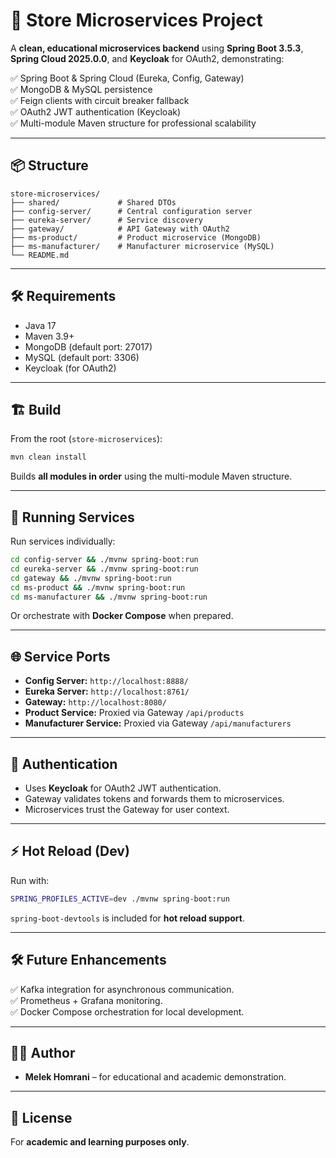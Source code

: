 # 🛒 Store Microservices Project

A **clean, educational microservices backend** using **Spring Boot 3.5.3**, **Spring Cloud 2025.0.0**, and **Keycloak** for OAuth2, demonstrating:

✅ Spring Boot & Spring Cloud (Eureka, Config, Gateway)  
✅ MongoDB & MySQL persistence  
✅ Feign clients with circuit breaker fallback  
✅ OAuth2 JWT authentication (Keycloak)  
✅ Multi-module Maven structure for professional scalability

---

## 📦 Structure

```
store-microservices/
├── shared/             # Shared DTOs
├── config-server/      # Central configuration server
├── eureka-server/      # Service discovery
├── gateway/            # API Gateway with OAuth2
├── ms-product/         # Product microservice (MongoDB)
├── ms-manufacturer/    # Manufacturer microservice (MySQL)
└── README.md
```

---

## 🛠️ Requirements

- Java 17
- Maven 3.9+
- MongoDB (default port: 27017)
- MySQL (default port: 3306)
- Keycloak (for OAuth2)

---

## 🏗️ Build

From the root (`store-microservices`):

```bash
mvn clean install
```

Builds **all modules in order** using the multi-module Maven structure.

---

## 🚀 Running Services

Run services individually:

```bash
cd config-server && ./mvnw spring-boot:run
cd eureka-server && ./mvnw spring-boot:run
cd gateway && ./mvnw spring-boot:run
cd ms-product && ./mvnw spring-boot:run
cd ms-manufacturer && ./mvnw spring-boot:run
```

Or orchestrate with **Docker Compose** when prepared.

---

## 🌐 Service Ports

- **Config Server:** `http://localhost:8888/`
- **Eureka Server:** `http://localhost:8761/`
- **Gateway:** `http://localhost:8080/`
- **Product Service:** Proxied via Gateway `/api/products`
- **Manufacturer Service:** Proxied via Gateway `/api/manufacturers`

---

## 🔑 Authentication

- Uses **Keycloak** for OAuth2 JWT authentication.
- Gateway validates tokens and forwards them to microservices.
- Microservices trust the Gateway for user context.

---

## ⚡ Hot Reload (Dev)

Run with:

```bash
SPRING_PROFILES_ACTIVE=dev ./mvnw spring-boot:run
```

`spring-boot-devtools` is included for **hot reload support**.

---

## 🛠️ Future Enhancements

✅ Kafka integration for asynchronous communication.  
✅ Prometheus + Grafana monitoring.  
✅ Docker Compose orchestration for local development.  

---

## 👨‍💻 Author

- **Melek Homrani** – for educational and academic demonstration.

---

## 📜 License

For **academic and learning purposes only**.